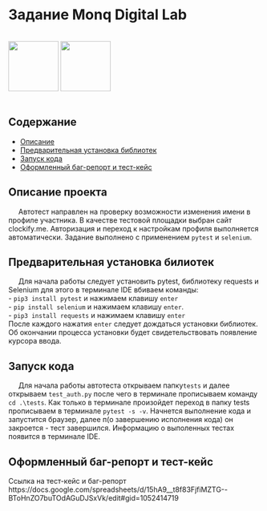</head> 
<h1>Задание Monq Digital Lab</h1>
<br>
<img src = "https://mrselenium.com/wp-content/uploads/2020/02/seleniumlogo.png" height = "100">
<img src = "https://unipython.com/wp-content/uploads/2020/04/pytest-framework-min.png" height = "100">
<br>
<br>
<h2>Содержание</h2>
<ul>
 <li><a href="#description">Описание</a>
 <li><a href="#requirements">Предварительная установка библиотек</a>
 <li><a href="#start">Запуск кода</a>
 <li><a href="#bug_report">Оформленный баг-репорт и тест-кейс</a>
</ul>

<h2 id = description>Описание проекта</h2>
<p style="text-indent: 20px;">Автотест направлен на проверку возможности изменения имени в профиле участника. В качестве тестовой площадки выбран сайт clockify.me.
Авторизация и переход к настройкам профиля выполняется автоматически.
Задание выполнено с применением <code>pytest</code> и <code>selenium</code>.</p>

<h2 id = requirements>Предварительная установка билиотек</h2>
<p style="text-indent: 20px;"> Для начала работы следует установить pytest, библиотеку requests и Selenium
для этого в терминале IDE вбиваем команды:<br>
- <code>pip3 install pytest</code> и нажимаем клавишу <code>enter</code><br>
- <code>pip install selenium</code> и нажимаем клавишу <code>enter</code>.<br>
- <code>pip3 install requests</code> и нажимаем клавишу <code>enter</code><br>
После каждого нажатия <code>enter</code> следует дождаться установки библиотек. Об окончании процесса установки будет свидетельствовать появление курсора ввода.</p>

<h2 id = start>Запуск кода</h2>
<p style="text-indent: 20px;"> Для начала работы автотеста открываем папку<code>tests</code> и далее открываем <code>test_auth.py</code> после чего в терминале прописываем команду <code>cd .\tests</code>.
Как только в терминале произойдет переход в папку tests прописываем в терминале <code>pytest -s -v</code>.
Начнется выполнение кода и запустится браузер, далее п(о завершению исполнения кода) он закроется - тест завершился.
Информацию о выполенных тестах появится в терминале IDE.</p>

<h2 id = bug_report>Оформленный баг-репорт и тест-кейс</h2>
Ссылка на тест-кейс и баг-репорт https://docs.google.com/spreadsheets/d/15hA9__t8f83FjfiMZTG--BToHnZO7buTOdAGuDJSxVk/edit#gid=1052414719

